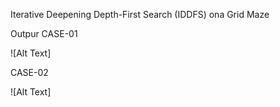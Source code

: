 Iterative Deepening Depth-First Search (IDDFS) ona Grid Maze

Outpur 
CASE-01

  ![Alt Text]


CASE-02


  ![Alt Text]
